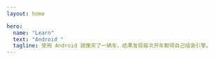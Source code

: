```yaml
---
layout: home

hero:
  name: "Learn"
  text: "Android "
  tagline: 使用 Android 就像买了一辆车，结果发现每次开车都得自己组装引擎。
---
```


